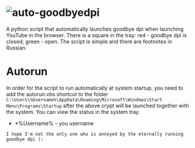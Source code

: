 # ![auto-goodbyedpi](https://i.postimg.cc/T2r8Mhkq/download.gif)
A python script that automatically launches goodbye dpi when launching YouTube in the browser. There is a square in the tray: red - goodbye dpi is closed; green - open. The script is simple and there are footnotes in Russian.
# Autorun
In order for the script to run automatically at system startup, you need to add the autorun.vbs shortcut to the folder ```C:\Users\%Username%\AppData\Roaming\Microsoft\Windows\Start Menu\Programs\Startup``` after the above crypt will be launched together with the system. You can view the status in the system tray.
- *%Username% - you username

`I hope I'm not the only one who is annoyed by the eternally running goodbye dpi (:`
